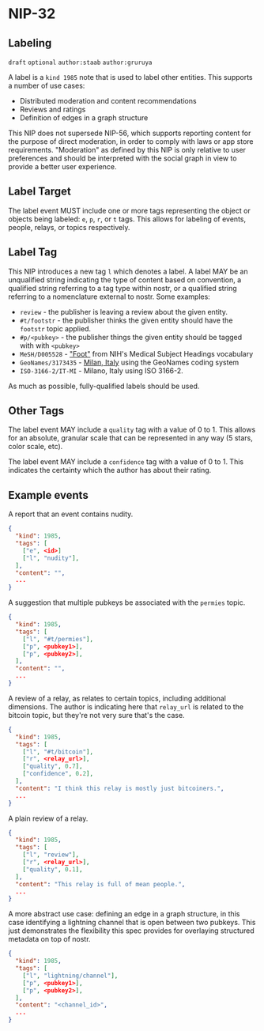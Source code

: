 NIP-32
======

Labeling
---------

`draft` `optional` `author:staab` `author:gruruya`

A label is a `kind 1985` note that is used to label other entities. This supports a number of use cases:

- Distributed moderation and content recommendations
- Reviews and ratings
- Definition of edges in a graph structure

This NIP does not supersede NIP-56, which supports reporting content for the purpose of
direct moderation, in order to comply with laws or app store requirements. "Moderation"
as defined by this NIP is only relative to user preferences and should be interpreted
with the social graph in view to provide a better user experience.

Label Target
----

The label event MUST include one or more tags representing the object or objects being
labeled: `e`, `p`, `r`, or `t` tags. This allows for labeling of events, people, relays,
or topics respectively.

Label Tag
----

This NIP introduces a new tag `l` which denotes a label. A label MAY be an unqualified string indicating the type of content based on convention, a qualified string referring to a tag type within nostr, or a qualified string referring to a nomenclature external to nostr. Some examples:

- `review` - the publisher is leaving a review about the given entity.
- `#t/footstr` - the publisher thinks the given entity should have the `footstr` topic applied.
- `#p/<pubkey>` - the publisher things the given entity should be tagged with with `<pubkey>`
- `MeSH/D005528` - ["Foot"](https://meshb.nlm.nih.gov/record/ui?ui=D005528) from NIH's Medical Subject Headings vocabulary
- `GeoNames/3173435` - [Milan, Italy](https://www.geonames.org/3173435/milan.html) using the GeoNames coding system
- `ISO-3166-2/IT-MI` - Milano, Italy using ISO 3166-2.

As much as possible, fully-qualified labels should be used.

Other Tags
-----

The label event MAY include a `quality` tag with a value of 0 to 1. This allows for an
absolute, granular scale that can be represented in any way (5 stars, color scale, etc).

The label event MAY include a `confidence` tag with a value of 0 to 1. This indicates the certainty which the author has about their rating.

Example events
--------------

A report that an event contains nudity.

```json
{
  "kind": 1985,
  "tags": [
    ["e", <id>]
    ["l", "nudity"],
  ],
  "content": "",
  ...
}
```

A suggestion that multiple pubkeys be associated with the `permies` topic.

```json
{
  "kind": 1985,
  "tags": [
    ["l", "#t/permies"],
    ["p", <pubkey1>],
    ["p", <pubkey2>],
  ],
  "content": "",
  ...
}
```

A review of a relay, as relates to certain topics, including additional dimensions. The author
is indicating here that `relay_url` is related to the bitcoin topic, but they're not very sure
that's the case.

```json
{
  "kind": 1985,
  "tags": [
    ["l", "#t/bitcoin"],
    ["r", <relay_url>],
    ["quality", 0.7],
    ["confidence", 0.2],
  ],
  "content": "I think this relay is mostly just bitcoiners.",
  ...
}
```

A plain review of a relay.

```json
{
  "kind": 1985,
  "tags": [
    ["l", "review"],
    ["r", <relay_url>],
    ["quality", 0.1],
  ],
  "content": "This relay is full of mean people.",
  ...
}
```

A more abstract use case: defining an edge in a graph structure, in this case identifying
a lightning channel that is open between two pubkeys. This just demonstrates the flexibility
this spec provides for overlaying structured metadata on top of nostr.

```json
{
  "kind": 1985,
  "tags": [
    ["l", "lightning/channel"],
    ["p", <pubkey1>],
    ["p", <pubkey2>],
  ],
  "content": "<channel_id>",
  ...
}
```
